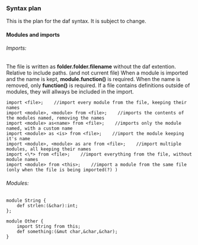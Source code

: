 ### Syntax plan
This is the plan for the daf syntax. It is subject to change.

#### Modules and imports
###### Imports:
The file is written as **folder.folder.filename** without the daf extention. Relative to include paths. (and not current file)
When a module is imported and the name is kept, **module.function()** is required. When the name is removed, only **function()** is required.
If a file contains definitions outside of modules, they will allways be included in the import.
```
import <file>;    //import every module from the file, keeping their names
import <module>, <module> from <file>;    //imports the contents of the modules named, removing the names
import <module> as<name> from <file>;    //imports only the module named, with a custom name
import <module> as <is> from <file>;    //import the module keeping it's name
import <module>, <module> as are from <file>;    //import multiple modules, all keeping their names
import <\*> from <file>;    //import everything from the file, without module names
import <module> from <this>;    //import a module from the same file (only when the file is being imported(?) )
```

###### Modules:
```
module String {
    def strlen:(&char):int;
};

module Other {
    import String from this;
    def something:(&mut char,&char,&char);
}
```

